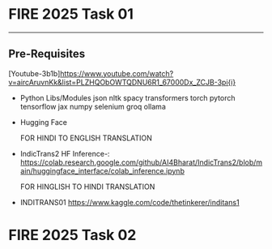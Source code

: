 # FIRE 2025 Task 01

---

## Pre-Requisites

[Youtube-3b1b]https://www.youtube.com/watch?v=aircAruvnKk&list=PLZHQObOWTQDNU6R1_67000Dx_ZCJB-3pi{i}


- Python Libs/Modules
 json
 nltk
 spacy
 transformers
 torch
 pytorch
 tensorflow
 jax
 numpy
 selenium
 groq
 ollama

 - Hugging Face
   
   FOR HINDI TO ENGLISH TRANSLATION
 - IndicTrans2 HF Inference-: https://colab.research.google.com/github/AI4Bharat/IndicTrans2/blob/main/huggingface_interface/colab_inference.ipynb
   
   FOR  HINGLISH TO HINDI TRANSLATION 
 - INDITRANS01  https://www.kaggle.com/code/thetinkerer/inditans1
   
# FIRE 2025 Task 02
